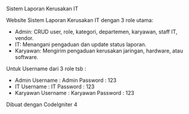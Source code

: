 Sistem Laporan Kerusakan IT 

Website Sistem Laporan Kerusakan IT dengan 3 role utama:
- Admin: CRUD user, role, kategori, departemen, karyawan, staff IT, vendor.
- IT: Menangani pengaduan dan update status laporan.
- Karyawan: Mengirim pengaduan kerusakan jaringan, hardware, atau software.

Untuk Username dari 3 role tsb :
- Admin 
  Username : Admin
  Password : 123
- IT
  Username : IT
  Password : 123
- Karyawan
  Username : Karyawan
  Password : 123

Dibuat dengan CodeIgniter 4